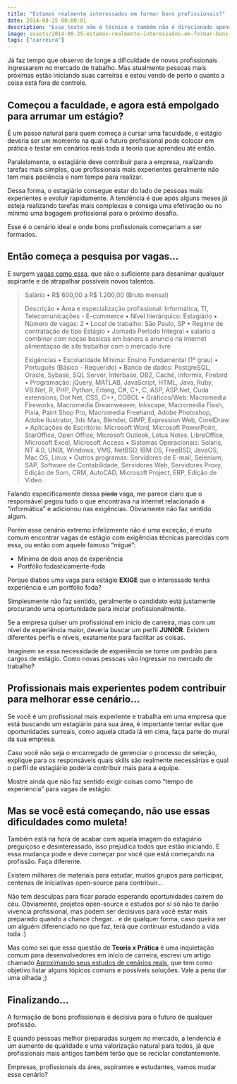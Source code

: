 ```yaml
---
title: "Estamos realmente interessados em formar bons profissionais?"
date: 2014-08-25 00:00:01
description: "Esse texto não é técnico e também não é direcionado apenas para Desenvolvedores Front-End, é um desabafo de quem também teve dificuldades para iniciar a carreira."
image: assets/2014-08-25-estamos-realmente-interessados-em-formar-bons-profissionais.jpg
tags: ["carreira"]
---
```


Já faz tempo que observo de longe a dificuldade de novos profissionais ingressarem no mercado de trabalho. Mas atualmente pessoas mais próximas estão iniciando suas carreiras e estou vendo de perto o quanto a coisa está fora de controle.

## Começou a faculdade, e agora está empolgado para arrumar um estágio?

É um passo natural para quem começa a cursar uma faculdade, o estágio deveria ser um momento na qual o futuro profissional pode colocar em prática e testar em cenários reais toda a teoria que aprendeu até então.

Paralelamente, o estagiário deve contribuir para a empresa, realizando tarefas mais simples, que profissionais mais experientes geralmente não tem mais paciência e nem tempo para realizar.

Dessa forma, o estagiário consegue estar do lado de pessoas mais experientes e evoluir rapidamente. A tendência é que após alguns meses já esteja realizando tarefas mais complexas e consiga uma efetivação ou no mínimo uma bagagem profissional para o próximo desafio.

Esse é o cenário ideal e onde bons profissionais começariam a ser formados.

## Então começa a pesquisa por vagas…

E surgem [vagas como essa](http://www.infojobs.com.br/vaga-de-estagiario-web-designer-loja-virtual-em-sao-paulo__4083102.aspx), que são o suficiente para desanimar qualquer aspirante e de atrapalhar possíveis novos talentos.

> Salário
> • R$ 600,00 a R$ 1.200,00 (Bruto mensal)
>
> Descrição
> • Área e especialização profissional: Informática, TI, Telecomunicações - E-commerce
> • Nível hierárquico: Estagiário
> • Número de vagas: 2
> • Local de trabalho: São Paulo, SP
> • Regime de contratação de tipo Estágio
> • Jornada Período Integral
> • salario a combinar com noçao basicas em baners e anuncio na internet alimentaçao de site trabalhar com o mercado livre
>
> Exigências
> • Escolaridade Mínima: Ensino Fundamental (1º grau)
> • Português (Básico - Requerido)
> • Banco de dados: PostgreSQL, Oracle, Sybase, SQL Server, Interbase, DB2, Caché, Informix, Firebird
> • Programação: jQuery, MATLAB, JavaScript, HTML, Java, Ruby, VB.Net, R, PHP, Python, Erlang, C#, C+, C, ASP, ASP.Net, Cuda extensions, Dot Net, CSS, C++, COBOL
> • Gráficos/Web: Macromedia Fireworks, Macromedia Dreamweaver, Inkscape, Macromedia Flash, Pixia, Paint Shop Pro, Macromedia Freehand, Adobe Photoshop, Adobe Ilustrator, 3ds Max, Blender, GIMP, Expression Web, CorelDraw
> • Aplicações de Escritório: Microsoft Word, Microsoft PowerPoint, StarOffice, Open Office, Microsoft Outlook, Lotus Notes, LibreOffice, Microsoft Excel, Microsoft Access
> • Sistemas Operacionais: Solaris, NT 4.0, UNIX, Windows, VMS, NetBSD, IBM OS, FreeBSD, JavaOS, Mac OS, Linux
> • Outros programas: Servidores de E-mail, Selenium, SAP, Software de Contabilidade, Servidores Web, Servidores Proxy, Edição de Som, CRM, AutoCAD, Microsoft Project, ERP, Edição de Video

Falando especificamente dessa <strike>piada</strike> vaga, me parece claro que o responsável pegou tudo o que encontrava na internet relacionado a “informática” e adicionou nas exigências. Obviamente não faz sentido algum.

Porém esse cenário extremo infelizmente não é uma exceção, é muito comum encontrar vagas de estágio com exigências técnicas parecidas com essa, ou então com aquele famoso “migué”:

- Minimo de dois anos de experiência
- Portfólio fodasticamente-foda

Porque diabos uma vaga para estágio **EXIGE** que o interessado tenha experiência e um portfólio foda?

Simplesmente não faz sentido, geralmente o candidato está justamente procurando uma oportunidade para iniciar profissionalmente.

Se a empresa quiser um profissional em inicio de carreira, mas com um nível de experiência maior, deveria buscar um perfil **JUNIOR**. Existem diferentes perfis e níveis, exatamente para facilitar as coisas.

Imaginem se essa necessidade de experiência se torne um padrão para cargos de estágio. Como novas pessoas vão ingressar no mercado de trabalho?

## Profissionais mais experientes podem contribuir para melhorar esse cenário…

Se você é um profissional mais experiente e trabalha em uma empresa que está buscando um estagiário para sua área, é importante tentar evitar que oportunidades surreais, como aquela citada lá em cima, faça parte do mural da sua empresa.

Caso você não seja o encarregado de gerenciar o processo de seleção, explique para os responsáveis quais skills são realmente necessárias e qual o perfil de estagiário poderia contribuir mais para a equipe.

Mostre ainda que não faz sentido exigir coisas como “tempo de experiencia” para vagas de estágio.

## Mas se você está começando, não use essas dificuldades como muleta!

Também está na hora de acabar com aquela imagem do estagiário preguiçoso e desinteressado, isso prejudica todos que estão iniciando. E essa mudança pode e deve começar por você que está começando na profissão. Faça diferente.

Existem milhares de materiais para estudar, muitos grupos para participar, centenas de iniciativas open-source para contribuir…

Não tem desculpas para ficar parado esperando oportunidades cairem do céu. Obviamente, projetos open-source e estudos por si só não te darão vivencia profissional, mas podem ser decisivos para você estar mais preparado quando a chance chegar… e de qualquer forma, caso queira ser um alguém diferenciado no que faz, terá que continuar estudando a vida toda :)

Mas como sei que essa questão de **Teoria x Prática** é uma inquietação comum para desenvolvedores em início de carreira, escrevi um artigo chamado [Aproximando seus estudos de cenários reais](/blog/2015/aproximando-seus-estudos-de-cenarios-reais), que tem como objetivo listar alguns tópicos comuns e possíveis soluções. Vale a pena dar uma olhada ;)

## Finalizando…

A formação de bons profissionais é decisiva para o futuro de qualquer profissão.

E quando pessoas melhor preparadas surgem no mercado, a tendencia é um aumento de qualidade e uma valorização natural para todos, já que profissionais mais antigos também terão que se reciclar constantemente.

Empresas, profissionais da área, aspirantes e estudantes, vamos mudar esse cenário?
